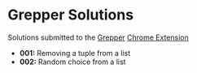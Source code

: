 # Grepper Solutions
Solutions submitted to the [Grepper](https://www.codegrepper.com/) [Chrome Extension](https://chrome.google.com/webstore/detail/grepper/amaaokahonnfjjemodnpmeenfpnnbkco)

<ul>
  <li> <b>001:</b> Removing a tuple from a list </li>
  <li> <b>002:</b> Random choice from a list </li>
</ul>
